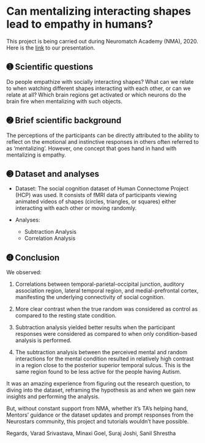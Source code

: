 # Can mentalizing interacting shapes lead to empathy in humans?

This project is being carried out during Neuromatch Academy (NMA), 2020. Here is the [link](https://www.youtube.com/watch?v=ZSeQvp-rpTE) to our presentation.

## ➊ Scientific questions
Do people empathize with socially interacting shapes?  What can we relate to when watching different shapes interacting with each other, or can we relate at all? Which brain regions get activated or which neurons do the brain fire when mentalizing with such objects.

## ➋ Brief scientific background 
The perceptions of the participants can be directly attributed to the ability to reflect on the emotional and instinctive responses in others often referred to as ‘mentalizing’. However, one concept that goes hand in hand with mentalizing is empathy. 


## ➌ Dataset and analyses
- Dataset: 
The social cognition dataset of Human Connectome Project (HCP) was used. It consists of fMRI data of participants viewing animated videos of shapes (circles, triangles, or squares) either interacting with each other or moving randomly.

- Analyses:
  - Subtraction Analysis
  - Correlation Analysis

## ➍ Conclusion
We observed:
1. Correlations between temporal-parietal-occipital junction, auditory association region, lateral temporal region, and medial-prefrontal cortex, manifesting the underlying connectivity of social cognition.

2. More clear contrast when the true random was considered as control as compared to the resting state condition.

3. Subtraction analysis yielded better results when the participant responses were considered as compared to when only condition-based analysis is performed.

4. The subtraction analysis between the perceived mental and random interactions for the mental condition resulted in relatively high contrast in a region close to the posterior superior temporal sulcus. This is the same region found to be less active for the people having Autism.

It was an amazing experience from figuring out the research question, to diving into the dataset, reframing the hypothesis as and when we gain new insights and performing the analysis.

But, without constant support from NMA, whether it’s TA’s helping hand, Mentors’ guidance or the dataset updates and prompt responses from the Neurostars community, this project and tutorials wouldn’t have possible.

Regards,
Varad Srivastava, Minaxi Goel, Suraj Joshi, Sanil Shrestha
